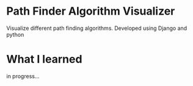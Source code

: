 # Path Finder Algorithm Visualizer
Visualize different path finding algorithms. Developed using Django and python
# What I learned
in progress...
